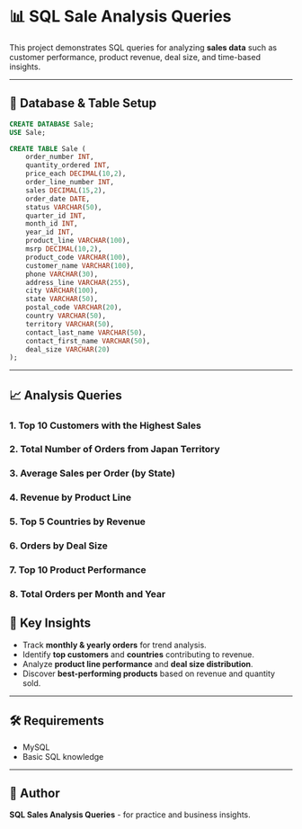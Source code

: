 
# 📊 SQL Sale Analysis Queries

This project demonstrates SQL queries for analyzing **sales data** such as customer performance, product revenue, deal size, and time-based insights.

---

## 📂 Database & Table Setup

```sql
CREATE DATABASE Sale;
USE Sale;

CREATE TABLE Sale (
    order_number INT,
    quantity_ordered INT,
    price_each DECIMAL(10,2),
    order_line_number INT,
    sales DECIMAL(15,2),
    order_date DATE,
    status VARCHAR(50),
    quarter_id INT,
    month_id INT,
    year_id INT,
    product_line VARCHAR(100),
    msrp DECIMAL(10,2),
    product_code VARCHAR(100),
    customer_name VARCHAR(100),
    phone VARCHAR(30),
    address_line VARCHAR(255),
    city VARCHAR(100),
    state VARCHAR(50),
    postal_code VARCHAR(20),
    country VARCHAR(50),
    territory VARCHAR(50),
    contact_last_name VARCHAR(50),
    contact_first_name VARCHAR(50),
    deal_size VARCHAR(20)
);
```

---

## 📈 Analysis Queries

### 1. Top 10 Customers with the Highest Sales

### 2. Total Number of Orders from Japan Territory

### 3. Average Sales per Order (by State)

### 4. Revenue by Product Line

### 5. Top 5 Countries by Revenue

### 6. Orders by Deal Size

### 7. Top 10 Product Performance

### 8. Total Orders per Month and Year

## 🚀 Key Insights
- Track **monthly & yearly orders** for trend analysis.  
- Identify **top customers** and **countries** contributing to revenue.  
- Analyze **product line performance** and **deal size distribution**.  
- Discover **best-performing products** based on revenue and quantity sold.  

---

## 🛠️ Requirements
- MySQL   
- Basic SQL knowledge  

---

## 📌 Author
**SQL Sales Analysis Queries** - for practice and business insights.
